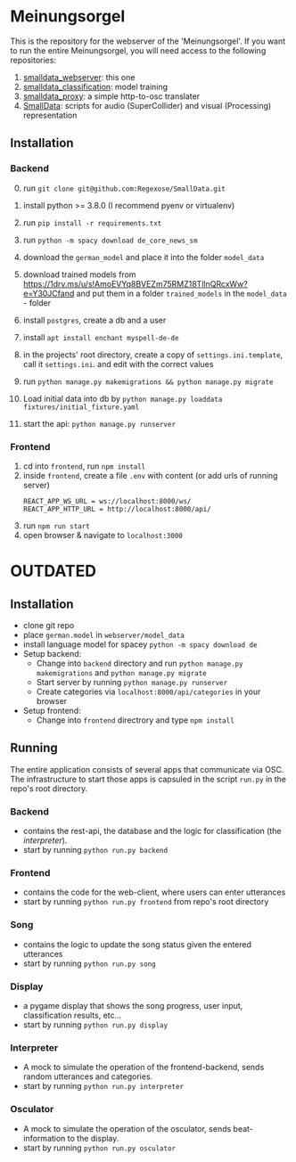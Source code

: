 # Meinungsorgel
This is the repository for the webserver of the 'Meinungsorgel'.
If you want to run the entire Meinungsorgel, you will need access to the following repositories:

1. [smalldata_webserver](https://github.com/Regexose/smalldata_webserver): this one
2. [smalldata_classification](https://github.com/staudamm/smalldata_classification): model training
3. [smalldata_proxy](https://github.com/staudamm/smalldata_proxy): a simple http-to-osc translater
4. [SmallData](https://github.com/Regexose/SmallData): scripts for audio (SuperCollider) and visual (Processing) representation




## Installation

### Backend
0. run `git clone git@github.com:Regexose/SmallData.git`
1. install python >= 3.8.0 (I recommend pyenv or virtualenv)
2. run `pip install -r requirements.txt`
3. run `python -m spacy download de_core_news_sm`
4. download the `german_model` and place it into the folder `model_data`
5. download trained models from https://1drv.ms/u/s!AmoEVYq8BVEZm75RMZ18TllnQRcxWw?e=Y30JCfand and put them in a 
folder `trained_models` in the `model_data` - folder
6. install `postgres`, create a db and a user 
7. install `apt install enchant myspell-de-de` 
8. in the projects' root directory, create a copy of `settings.ini.template`, call it `settings.ini`. and edit with the correct values

9. run `python manage.py makemigrations && python manage.py migrate`
10. Load initial data into db by `python manage.py loaddata fixtures/initial_fixture.yaml `
11. start the api: `python manage.py runserver`


### Frontend
1. cd into `frontend`, run `npm install`
2. inside `frontend`, create a file `.env` with content (or add urls of running server)
   ```
   REACT_APP_WS_URL = ws://localhost:8000/ws/
   REACT_APP_HTTP_URL = http://localhost:8000/api/
   ```
3. run `npm run start`
4. open browser & navigate to `localhost:3000`




# OUTDATED
## Installation
* clone git repo
* place `german.model` in `webserver/model_data`
* install language model for spacey `python -m spacy download de`
* Setup backend:
   * Change into `backend` directory and run `python manage.py makemigrations` and `python manage.py migrate`
   * Start server by running `python manage.py runserver`
   * Create categories via `localhost:8000/api/categories` in your browser
* Setup frontend:
   *  Change into `frontend` directrory and type `npm install`



## Running

The entire application consists of several apps that communicate via OSC. The infrastructure to start those apps is capsuled in the script `run.py` in the repo's root directory.
### Backend
* contains the rest-api, the database and the logic for classification (the *interpreter*).
* start by running `python run.py backend`
### Frontend
* contains the code for the web-client, where users can enter utterances
* start by running `python run.py frontend` from repo's root directory
### Song
* contains the logic to update the song status given the entered utterances
* start by running `python run.py song`
### Display
* a pygame display that shows the song progress, user input, classification results, etc...
* start by running `python run.py display`
### Interpreter
* A mock to simulate the operation of the frontend-backend, sends random utterances and categories.
* start by running `python run.py interpreter`
### Osculator
* A mock to simulate the operation of the osculator, sends beat-information to the display.
* start by running `python run.py osculator`


